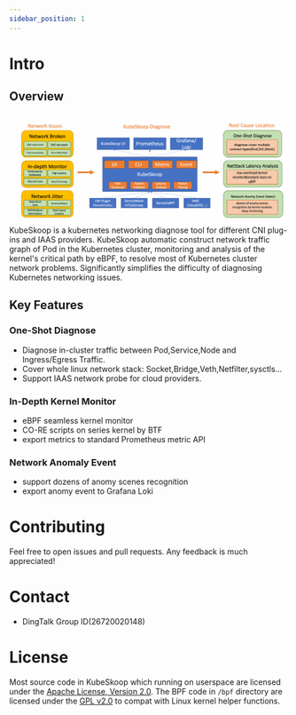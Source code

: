 ```yaml
---
sidebar_position: 1
---
```


# Intro
## Overview
![overview](/img/kubeskoop_features.png)
KubeSkoop is a kubernetes networking diagnose tool for different CNI plug-ins and IAAS providers. 
KubeSkoop automatic construct network traffic graph of Pod in the Kubernetes cluster, 
monitoring and analysis of the kernel's critical path by eBPF, to resolve most of Kubernetes cluster network problems.
Significantly simplifies the difficulty of diagnosing Kubernetes networking issues.

## Key Features
### One-Shot Diagnose
* Diagnose in-cluster traffic between Pod,Service,Node and Ingress/Egress Traffic.
* Cover whole linux network stack: Socket,Bridge,Veth,Netfilter,sysctls…
* Support IAAS network probe for cloud providers.
### In-Depth Kernel Monitor
* eBPF seamless kernel monitor
* CO-RE scripts on series kernel by BTF
* export metrics to standard Prometheus metric API
### Network Anomaly Event
* support dozens of anomy scenes recognition
* export anomy event to Grafana Loki

# Contributing

Feel free to open issues and pull requests. Any feedback is much appreciated!

# Contact
* DingTalk Group ID(26720020148)

# License
Most source code in KubeSkoop which running on userspace are licensed under the [Apache License, Version 2.0](https://raw.githubusercontent.com/alibaba/kubeskoop/main/LICENSE.md).
The BPF code in `/bpf` directory are licensed under the [GPL v2.0](https://raw.githubusercontent.com/alibaba/kubeskoop/main/bpf/COPYING) to compat with Linux kernel helper functions.  
